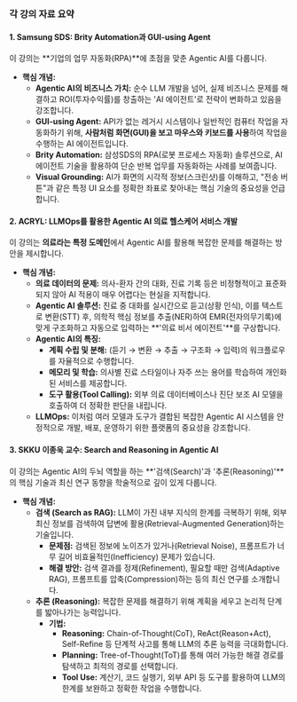### **각 강의 자료 요약**

#### **1. Samsung SDS: Brity Automation과 GUI-using Agent**

이 강의는 **기업의 업무 자동화(RPA)**에 초점을 맞춘 Agentic AI를 다룹니다.

*   **핵심 개념:**
    *   **Agentic AI의 비즈니스 가치:** 순수 LLM 개발을 넘어, 실제 비즈니스 문제를 해결하고 ROI(투자수익률)를 창출하는 'AI 에이전트'로 전략이 변화하고 있음을 강조합니다.
    *   **GUI-using Agent:** API가 없는 레거시 시스템이나 일반적인 컴퓨터 작업을 자동화하기 위해, **사람처럼 화면(GUI)을 보고 마우스와 키보드를 사용**하여 작업을 수행하는 AI 에이전트입니다.
    *   **Brity Automation:** 삼성SDS의 RPA(로봇 프로세스 자동화) 솔루션으로, AI 에이전트 기술을 활용하여 단순 반복 업무를 자동화하는 사례를 보여줍니다.
    *   **Visual Grounding:** AI가 화면의 시각적 정보(스크린샷)를 이해하고, "전송 버튼"과 같은 특정 UI 요소를 정확한 좌표로 찾아내는 핵심 기술의 중요성을 언급합니다.

#### **2. ACRYL: LLMOps를 활용한 Agentic AI 의료 헬스케어 서비스 개발**

이 강의는 **의료라는 특정 도메인**에서 Agentic AI를 활용해 복잡한 문제를 해결하는 방안을 제시합니다.

*   **핵심 개념:**
    *   **의료 데이터의 문제:** 의사-환자 간의 대화, 진료 기록 등은 비정형적이고 표준화되지 않아 AI 적용이 매우 어렵다는 현실을 지적합니다.
    *   **Agentic AI 솔루션:** 진료 중 대화를 실시간으로 듣고(상황 인식), 이를 텍스트로 변환(STT) 후, 의학적 핵심 정보를 추출(NER)하여 EMR(전자의무기록)에 맞게 구조화하고 자동으로 입력하는 **'의료 비서 에이전트'**를 구상합니다.
    *   **Agentic AI의 특징:**
        *   **계획 수립 및 분해:** (듣기 → 변환 → 추출 → 구조화 → 입력)의 워크플로우를 자율적으로 수행합니다.
        *   **메모리 및 학습:** 의사별 진료 스타일이나 자주 쓰는 용어를 학습하여 개인화된 서비스를 제공합니다.
        *   **도구 활용(Tool Calling):** 외부 의료 데이터베이스나 진단 보조 AI 모델을 호출하여 더 정확한 판단을 내립니다.
    *   **LLMOps:** 이처럼 여러 모델과 도구가 결합된 복잡한 Agentic AI 시스템을 안정적으로 개발, 배포, 운영하기 위한 플랫폼의 중요성을 강조합니다.

#### **3. SKKU 이종욱 교수: Search and Reasoning in Agentic AI**

이 강의는 Agentic AI의 두뇌 역할을 하는 **'검색(Search)'과 '추론(Reasoning)'**의 핵심 기술과 최신 연구 동향을 학술적으로 깊이 있게 다룹니다.

*   **핵심 개념:**
    *   **검색 (Search as RAG):** LLM이 가진 내부 지식의 한계를 극복하기 위해, 외부 최신 정보를 검색하여 답변에 활용(Retrieval-Augmented Generation)하는 기술입니다.
        *   **문제점:** 검색된 정보에 노이즈가 있거나(Retrieval Noise), 프롬프트가 너무 길어 비효율적인(Inefficiency) 문제가 있습니다.
        *   **해결 방안:** 검색 결과를 정제(Refinement), 필요할 때만 검색(Adaptive RAG), 프롬프트를 압축(Compression)하는 등의 최신 연구를 소개합니다.
    *   **추론 (Reasoning):** 복잡한 문제를 해결하기 위해 계획을 세우고 논리적 단계를 밟아나가는 능력입니다.
        *   **기법:**
            *   **Reasoning:** Chain-of-Thought(CoT), ReAct(Reason+Act), Self-Refine 등 단계적 사고를 통해 LLM의 추론 능력을 극대화합니다.
            *   **Planning:** Tree-of-Thought(ToT)를 통해 여러 가능한 해결 경로를 탐색하고 최적의 경로를 선택합니다.
            *   **Tool Use:** 계산기, 코드 실행기, 외부 API 등 도구를 활용하여 LLM의 한계를 보완하고 정확한 작업을 수행합니다.

